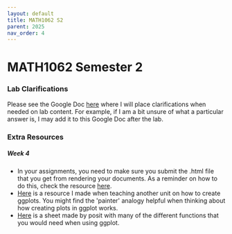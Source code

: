 ```yaml
---
layout: default
title: MATH1062 S2
parent: 2025
nav_order: 4
---
```


# MATH1062 Semester 2

### Lab Clarifications

Please see the Google Doc [here](https://docs.google.com/document/d/1C8yYw8VzvxBtkNG-3FYrfUlaskbHwkvtnwBEZCy_DBs/edit?usp=sharing) where I will place clarifications when needed on lab content. For example, if I am a bit unsure of what a particular answer is, I may add it to this Google Doc after the lab.

### Extra Resources

##### Week 4

- In your assignments, you need to make sure you submit the .html file that you get from rendering your documents. As a reminder on how to do this, check the resource [here](https://quarto.org/docs/computations/r.html#rendering).
- [Here](https://drive.google.com/file/d/1P10U2mL6tLVUYMBxEPXJN0hLW9ePJqJ7/view) is a resource I made when teaching another unit on how to create ggplots. You might find the 'painter' analogy helpful when thinking about how creating plots in ggplot works.
- [Here](https://posit.co/wp-content/uploads/2022/10/data-visualization-1.pdf) is a sheet made by posit with many of the different functions that you would need when using ggplot.

